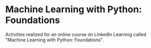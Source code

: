 # Machine Learning with Python: Foundations

Activities realized for an online course on LinkedIn Learning called "Machine Learning with Python: Foundations".
